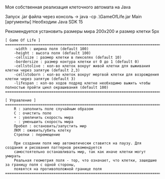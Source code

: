 Моя собственная реализация клеточного автомата на Java

Запуск .jar файла через консоль -> java -cp .\GameOfLife.jar Main \[аргументы]
Необходим Java SDK 15

Рекомендуется установить размеры мира 200x200 и размер клетки 5px

    [ Game Of Life ]
    ================================================================================================================
        -width : ширина поля (default 100)
        -height : высота поля (default 100)
        -cellsize : размер клетки в пикселях (default 10)
        -bordersize : размер контура клетки от 0 до 1 (default 0)
        -cellstolive : кол-во клеток вокруг живой клетки для выживания клетки через запятую (default 2,3)
        -cellstoborn : кол-во клеток вокруг мертвой клетки для возрождения клетки через запятую (default 3)
        -lifespan : кол-во ходов подряд клетке необходимо выжить чтобы полностью пройти цикл окрашивания (default 100)
    ================================================================================================================

    [ Управление ]
    ================================================================================================================
        R : заполнить поле случайным образом
        C : очистить поле
        + : увеличить скорость мира
        - : уменьшить скорость мира
        Пробел : остановить/запустить мир
        ЛКМ : оживить/убить клетку
        Стрелки : перемещение

        При создании поля мир автоматическм ставится на паузу. Для создания и рисования паттернов рекомендуется
        самостоятельно останавливать мир, так как иначе клетки могут умирать
        Реальная геометрия поля - тор, что означает, что клетки, зашедшие за границу поля с одной стороны,
        появятся на противоположной границе поля
    ================================================================================================================
